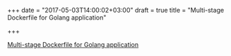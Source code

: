 +++
date = "2017-05-03T14:00:02+03:00"
draft = true
title = "Multi-stage Dockerfile for Golang application"

+++

<p><a href="http://pliutau.com/multi-stage-dockerfile-for-golang-application">Multi-stage Dockerfile for Golang application</a></p>